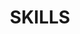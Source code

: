 ---
title: SKILLS
skills:

    -   title: Programming languages
        subtitle: RUST, C/C++, OpenCL
        framework: Actix Web, MongoDB, FFMPEG, WebKit, Tensorflow
        description: Frontend and backend developement for multi-target (Android, Linux, Windows, embedded system). Implementation of drivers for Linux and embedded system. Software optimization. AV encoders, decoders.
        logos:
            - rust
            - cpp
  
    -   title: Network protocols
        subtitle: UDP TCP/IP, DVB, DSMCC, GSE/MPE, SAT>IP
        framework: Wireshark, FLUTE, OpenFEC, WebRTC, MPEG-DASH
        description: Developement of multiple streaming servers. Good knowledge of DVB Transport Stream and IP over DVB.
            
        logos:
            - rust
            - cpp

    -   title: Web developement
        subtitle: JavaScript, TypeScript, HTML, CSS
        framework: Vue, NuxtJS, React (Native)
        description: Creation of responsive and interactive web applications using modern frameworks.
        logos:
            - cpp

    -   title: UI/UX
        subtitle: Dart/Flutter
        framework: Android Playstore, Microsoft Store
        description: Developement of native applications for mobile and desktop. Publication of the applications on to store.

    -   title:  DevOps
        subtitle: GIT, Docker, Ansible, NGINX, NodeJS, AWS-S3
        framework: CI/CD pipelines, Grafana, Prometheus, GitHub
        description: Containerization, deployment and maintenance of cloud servers. Monitoring of the performance.

    -   title: Management
        subtitle: Agile software developement
        framework: Incremental development, continuous delivery, unit and functional testing.
        description: 
---